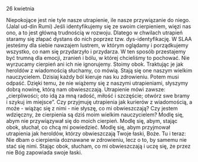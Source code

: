 26 kwietnia

Niepokojące jest nie tyle nasze utrapienie, ile nasze przywiązanie do niego. (Jalal ud-din Rumi)
 Jeśli identyfikujemy się ze swoim cierpieniem, więzi nas ono, a to jest główną trudnością w rozwoju. Dlatego w chwilach utrapień staramy się złapać dystans do nich poprzez tzw. dys-identyfikację. W SLAA jesteśmy dla siebie nawzajem lustrem, w którym oglądamy i porządkujemy wszystko, co nam się przydarzyło i przydarza. W ten sposób przestajemy być trumną dla emocji, zranień i bólu, w której chcieliśmy to pochować. Nie wyrzucamy cierpień ani ich nie ignorujemy. Stoimy obok. Traktując je jak heroldów z wiadomością słuchamy, co mówią. Stają się one naszym wielkim nauczycielem. Dzisiaj każdy ból kieruje nas ku zdrowieniu. Potem musi odpaść. Dzięki temu, że nie wiążemy się z naszymi utrapieniami, słyszymy dobrą nowinę, którą nam obwieszczają. Utrapienie mówi zawsze: „cierpliwości; oto idą za mną radość, miłość i szczęście; otwórz swe bramy i szykuj im miejsce”.
 Czy przyjmuję utrapienia jak kurierów z wiadomością, a może - wiążąc się z nimi - nie słyszę, co mi obwieszczają? Czy jestem wdzięczny, że cierpienia są dziś moim wielkim nauczycielem?
 Modlę się, abym nie przywiązywał się do moich cierpień. Modlę się, abym, stając obok, słuchał, co chcą mi powiedzieć. Modlę się, abym przyjmował utrapienia jak heroldów, którzy obwieszczają Twoje łaski, Boże.
 Tu i teraz: Nie dbam o cierpienia doznawane w zdrowieniu, lecz o to, by samemu nie stać się nimi. Stając obok, słucham, co mi obwieszczają i uczę się, że przez nie Bóg zapowiada swoje łaski.
